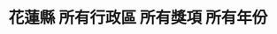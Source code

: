 ---
title: "花蓮縣 所有行政區 所有獎項 所有年份"
keywords:
  - 美食競賽
  - 台灣美食
  - 美食精選
datePublished: "2025-06-30"
dateModified: "2025-07-01"
city: "花蓮縣"
district: "所有行政區"
award: "所有獎項"
year: "所有年份"
page: 1
count: 18

restaurants:
  - name: "遺忘的故鄉月廬食堂"
    city: "花蓮縣"
    district: "鳳林鎮"
    address: "花蓮縣鳳林鎮鳳鳴一路71號"
    phone: "038762206"
    geo: "23.76096275311694, 121.4382056790448"
    google_map: "https://maps.app.goo.gl/3m8QfCK9weCCvXSq6"
    footinder: "https://footinder.com.tw/%E8%8A%B1%E8%93%AE%E7%B8%A3%E9%B3%B3%E6%9E%97%E9%8E%AE/14171/"
    official: ""
    award:
    - name: "500盤"
      year: "2024"
  - name: "邊界。花東"
    city: "花蓮縣"
    district: "富里鄉"
    address: "花蓮縣富里鄉車站街1號"
    phone: "0919830588"
    geo: "23.176415122334912, 121.24818269263858"
    google_map: "https://maps.app.goo.gl/Rbv7n1mMSiiFHMKc6"
    footinder: ""
    official: "https://www.fulistay.com/"
    award:
    - name: "500盤"
      year: "2024"
  - name: "牛巴達全牛專賣店"
    city: "花蓮縣"
    district: "吉安鄉"
    address: "花蓮縣吉安鄉南海六街7號"
    phone: "038423491"
    geo: "23.94633150100103, 121.5962888199298"
    google_map: "https://maps.app.goo.gl/rTFAz2Mgp1getme89"
    footinder: "https://footinder.com.tw/%E8%8A%B1%E8%93%AE%E7%B8%A3%E5%90%89%E5%AE%89%E9%84%89/9539/"
    official: ""
    award:
    - name: "500盤"
      year: "2024"
  - name: "流流社風味餐"
    city: "花蓮縣"
    district: "花蓮市"
    address: "花蓮縣花蓮市府前路77號"
    phone: "0989656606"
    geo: "24.004902716588322, 121.61860512094938"
    google_map: "https://maps.app.goo.gl/W5dKRPt6q4JwbSa66"
    footinder: "https://footinder.com.tw/%E8%8A%B1%E8%93%AE%E7%B8%A3%E8%8A%B1%E8%93%AE%E5%B8%82/5790/"
    official: "https://www.facebook.com/LiuLiurestaurant"
    award:
    - name: "500盤"
      year: "2024"
  - name: "紅瓦屋老地方文化美食餐廳"
    city: "花蓮縣"
    district: "光復鄉"
    address: "花蓮縣光復鄉大全街62巷16號"
    phone: "038704601"
    geo: "23.660812566619605, 121.41025771649912"
    google_map: "https://maps.app.goo.gl/B2RicZQH2vXwzmuf6"
    footinder: "https://footinder.com.tw/%E8%8A%B1%E8%93%AE%E7%B8%A3%E5%85%89%E5%BE%A9%E9%84%89/5714/"
    official: "https://www.facebook.com/cifadahan6216/"
    award:
    - name: "500盤"
      year: "2024"
  - name: "小廢柴 Little Sleepyhead"
    city: "花蓮縣"
    district: "花蓮市"
    address: "花蓮縣花蓮市明義街75號"
    phone: "038310311"
    geo: "23.975167991573947, 121.60662849562814"
    google_map: "https://maps.app.goo.gl/LRviE7Yv9wkZ8kn27"
    footinder: "https://footinder.com.tw/%e8%8a%b1%e8%93%ae%e7%b8%a3%e8%8a%b1%e8%93%ae%e5%b8%82/154728/"
    official: "https://www.facebook.com/littlesleepyheadhl"
    award:
    - name: "500盤"
      year: "2024"
  - name: "fūjō restaurant"
    city: "花蓮縣"
    district: "花蓮市"
    address: "花蓮縣花蓮市中正路618巷1號"
    phone: "038361628"
    geo: "23.980295657050927, 121.61340298831794"
    google_map: "https://maps.app.goo.gl/joFicN7QgNBcV7fr7"
    footinder: "https://footinder.com.tw/%e8%8a%b1%e8%93%ae%e7%b8%a3%e8%8a%b1%e8%93%ae%e5%b8%82/362201/"
    official: "https://www.facebook.com/fujo1936/"
    award:
    - name: "500盤"
      year: "2024"
  - name: "六里屯"
    city: "花蓮縣"
    district: "花蓮市"
    address: "970花蓮縣花蓮市中美路303巷2號"
    phone: "038227766"
    geo: "23.998933795432528, 121.6320680987923"
    google_map: "https://maps.app.goo.gl/BnDWbsmMxoAV2PTT7"
    footinder: "https://footinder.com.tw/%E8%8A%B1%E8%93%AE%E7%B8%A3%E8%8A%B1%E8%93%AE%E5%B8%82/10010/"
    official: "https://www.facebook.com/LltMeilun/"
    award:
    - name: "台北國際牛肉麵節"
      year: "2024"
  - name: "宜蘭香炸螃蟹(東大門店)(C17)"
    city: "花蓮縣"
    district: "花蓮市"
    address: "花蓮縣花蓮市中山路38號C17"
    phone: "0975333282"
    geo: "23.973079728771175, 121.61223292894208"
    google_map: "https://maps.app.goo.gl/Emif3Ufww9iNaMKr7"
    footinder: "https://footinder.com.tw/%E8%8A%B1%E8%93%AE%E7%B8%A3%E8%8A%B1%E8%93%AE%E5%B8%82/164553/"
    official: "https://www.facebook.com/p/%E8%8A%B1%E8%93%AE-%E5%AE%9C%E8%98%AD%E9%A6%99%E7%82%B8%E8%9E%83%E8%9F%B9-%E6%9D%B1%E5%A4%A7%E9%96%80%E5%BA%97%E6%85%B6%E8%B1%90%E5%BA%97-100063555711992/"
    award:
    - name: "夜市王"
      year: "2024"
---